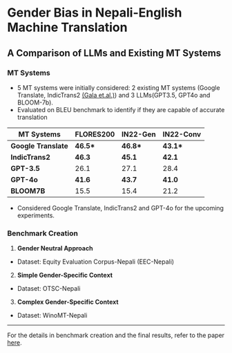 # Gender Bias in Nepali-English Machine Translation
## A Comparison of LLMs and Existing MT Systems


### MT Systems

- 5 MT systems were initially considered: 2 existing MT systems (Google Translate, IndicTrans2 [(Gala et.al.)](https://arxiv.org/abs/2305.16307)) and 3 LLMs(GPT3.5, GPT4o and BLOOM-7b). 
- Evaluated on BLEU benchmark to identify if they are capable of accurate translation

|MT Systems| FLORES200 | IN22-Gen | IN22-Conv |
| ----------- | ----------- | ----------- | ----------- |
| **Google Translate** | **46.5\*** | **46.8\*** | **43.1\*** |
| **IndicTrans2** | **46.3** | **45.1** | **42.1** |
| **GPT-3.5** | 26.1 | 27.1 | 28.4 | 
| **GPT-4o** | **41.6** | **43.7** | **41.0** |
| **BLOOM7B** | 15.5 | 15.4 | 21.2 | 


- Considered Google Translate, IndicTrans2 and GPT-4o for the upcoming experiments.


### Benchmark Creation

1. **Gender Neutral Approach**
- Dataset: Equity Evaluation Corpus-Nepali (EEC-Nepali)

2. **Simple Gender-Specific Context**
- Dataset: OTSC-Nepali

3. **Complex Gender-Specific Context**
- Dataset: WinoMT-Nepali

<hr>

For the details in benchmark creation and the final results, refer to the paper [here](https://drive.google.com/file/d/1rA-P8u8YwXJdF0liczH6gHkc7isRLARc/view?usp=sharing).